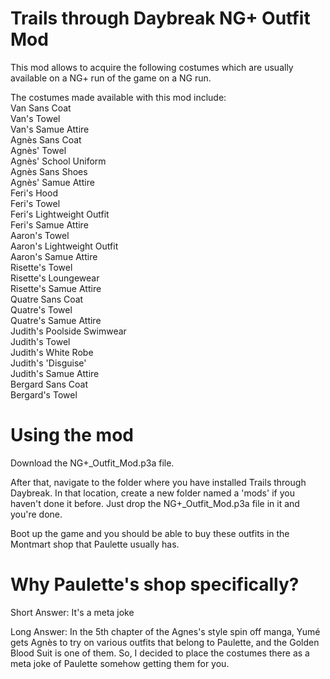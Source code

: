 # Trails through Daybreak NG+ Outfit Mod

This mod allows to acquire the following costumes which are usually available on a NG+ run of the game on a NG run.

The costumes made available with this mod include:<br>
Van Sans Coat<br>
Van's Towel<br>
Van's Samue Attire<br>
Agnès Sans Coat<br>
Agnès' Towel<br>
Agnès' School Uniform<br>
Agnès Sans Shoes<br>
Agnès' Samue Attire<br>
Feri's Hood<br>
Feri's Towel<br>
Feri's Lightweight Outfit<br>
Feri's Samue Attire<br>
Aaron's Towel<br>
Aaron's Lightweight Outfit<br>
Aaron's Samue Attire<br>
Risette's Towel<br>
Risette's Loungewear<br>
Risette's Samue Attire<br> 
Quatre Sans Coat<br>
Quatre's Towel<br>
Quatre's Samue Attire<br>
Judith's Poolside Swimwear<br>
Judith's Towel<br>
Judith's White Robe<br>
Judith's 'Disguise'<br>
Judith's Samue Attire<br>
Bergard Sans Coat<br>
Bergard's Towel<br>

# Using the mod

Download the NG+_Outfit_Mod.p3a file.

After that, navigate to the folder where you have installed Trails through Daybreak. In that location, create a new folder named a 'mods' if you haven't done it before. Just drop the NG+_Outfit_Mod.p3a file in it and you're done.

Boot up the game and you should be able to buy these outfits in the Montmart shop that Paulette usually has.

# Why Paulette's shop specifically?

Short Answer: It's a meta joke

Long Answer: In the 5th chapter of the Agnes's style spin off manga, Yumé gets Agnès to try on various outfits that belong to Paulette, and the Golden Blood Suit is one of them. So, I decided to place the costumes there as a meta joke of Paulette somehow getting them for you.
